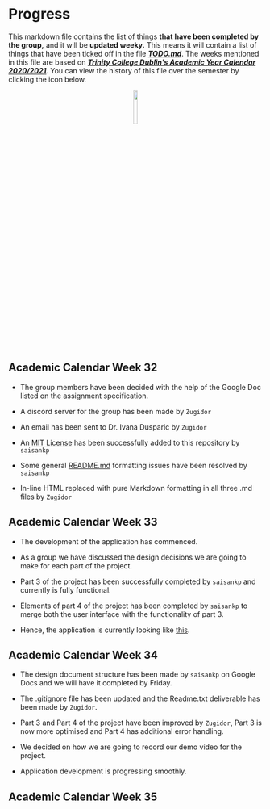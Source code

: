 # Progress

This markdown file contains the list of things **that have been completed by the group,** and it will be **updated weeky.** This means it will contain a list of things that have been ticked off in the file ***[TODO.md][TODO]***. The weeks mentioned in this file are based on ***[Trinity College Dublin's Academic Year Calendar 2020/2021][AcademicCalendar]***. You can view the history of this file over the semester by clicking the icon below.

<a href="https://github.com/Zugidor/TCD-Algos-2021/commits/main/Progress.md"><p align="center" width="100%"><img width="13%" src="https://i.imgur.com/5SMSN5n.png"></p></a>

## Academic Calendar Week 32

- The group members have been decided with the help of the Google Doc listed on the assignment specification.

- A discord server for the group has been made by `Zugidor`

- An email has been sent to Dr. Ivana Dusparic by `Zugidor`

- An [MIT License]("https://opensource.org/licenses/MIT") has been successfully added to this repository by `saisankp`

- Some general [README.md]("https://github.com/Zugidor/TCD-Algos-2021/blob/main/README.md") formatting issues have been resolved by `saisankp`

- In-line HTML replaced with pure Markdown formatting in all three .md files by `Zugidor`

## Academic Calendar Week 33

- The development of the application has commenced.

- As a group we have discussed the design decisions we are going to make for each part of the project.

- Part 3 of the project has been successfully completed by `saisankp` and currently is fully functional.

- Elements of part 4 of the project has been completed by `saisankp` to merge both the user interface with the functionality of part 3.

- Hence, the application is currently looking like [this]("https://youtu.be/TKKlxEImqRU").

## Academic Calendar Week 34

- The design document structure has been made by `saisankp` on Google Docs and we will have it completed by Friday.

- The .gitignore file has been updated and the Readme.txt deliverable has been made by `Zugidor`.

- Part 3 and Part 4 of the project have been improved by `Zugidor`, Part 3 is now more optimised and Part 4 has additional error handling.

- We decided on how we are going to record our demo video for the project.

- Application development is progressing smoothly.

## Academic Calendar Week 35

[AcademicCalendar]: https://www.tcd.ie/calendar/academic-year-structure/academic-year-structure.pdf
[TODO]: https://github.com/Zugidor/TCD-Algos-2021/blob/main/TODO.md
